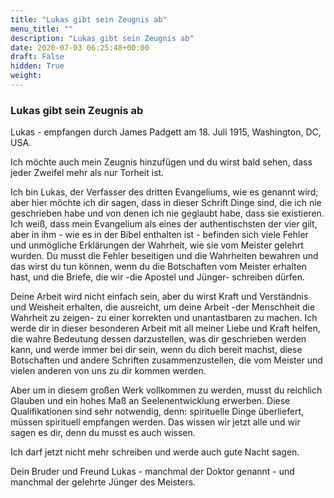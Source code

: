```yaml
---
title: "Lukas gibt sein Zeugnis ab"
menu_title: ""
description: "Lukas gibt sein Zeugnis ab"
date: 2020-07-03 06:25:48+00:00
draft: False
hidden: True
weight:
---
```

### Lukas gibt sein Zeugnis ab

Lukas - empfangen durch James Padgett am 18. Juli 1915, Washington, DC, USA.

Ich möchte auch mein Zeugnis hinzufügen und du wirst bald sehen, dass jeder Zweifel mehr als nur Torheit ist.

Ich bin Lukas, der Verfasser des dritten Evangeliums, wie es genannt wird; aber hier möchte ich dir sagen, dass in dieser Schrift Dinge sind, die ich nie geschrieben habe und von denen ich nie geglaubt habe, dass sie existieren. Ich weiß, dass mein Evangelium als eines der authentischsten der vier gilt, aber in ihm - wie es in der Bibel enthalten ist - befinden sich viele Fehler und unmögliche Erklärungen der Wahrheit, wie sie vom Meister gelehrt wurden. Du musst die Fehler beseitigen und die Wahrheiten bewahren und das wirst du tun können, wenn du die Botschaften vom Meister erhalten hast, und die Briefe, die wir -die Apostel und Jünger- schreiben dürfen.

Deine Arbeit wird nicht einfach sein, aber du wirst Kraft und Verständnis und Weisheit erhalten, die ausreicht, um deine Arbeit  -der Menschheit die Wahrheit zu zeigen-  zu einer korrekten und unantastbaren zu machen. Ich werde dir in dieser besonderen Arbeit mit all meiner Liebe und Kraft helfen, die wahre Bedeutung dessen darzustellen, was dir geschrieben werden kann, und werde immer bei dir sein, wenn du dich bereit machst, diese Botschaften und andere Schriften zusammenzustellen, die vom Meister und vielen anderen von uns zu dir kommen werden.

Aber um in diesem großen Werk vollkommen zu werden, musst du reichlich Glauben und ein hohes Maß an Seelenentwicklung erwerben. Diese Qualifikationen sind sehr notwendig, denn: spirituelle Dinge überliefert, müssen spirituell empfangen werden. Das wissen wir jetzt alle und wir sagen es dir, denn du musst es auch wissen.

Ich darf jetzt nicht mehr schreiben und werde auch gute Nacht sagen.

Dein Bruder und Freund Lukas - manchmal der Doktor genannt - und manchmal der gelehrte Jünger des Meisters.
